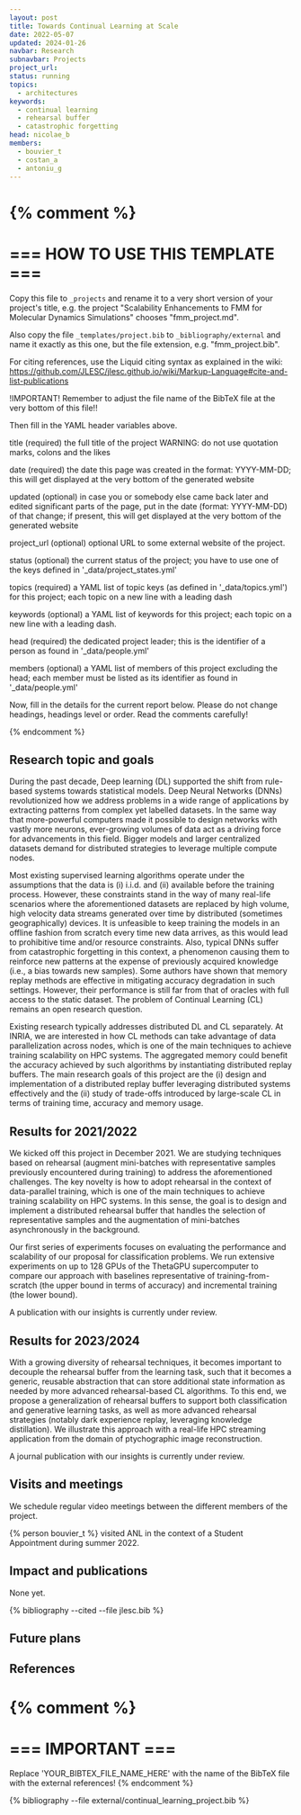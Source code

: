 ```yaml
---
layout: post
title: Towards Continual Learning at Scale
date: 2022-05-07
updated: 2024-01-26
navbar: Research
subnavbar: Projects
project_url:
status: running
topics:
  - architectures
keywords:
  - continual learning
  - rehearsal buffer
  - catastrophic forgetting
head: nicolae_b
members:
  - bouvier_t
  - costan_a
  - antoniu_g
---
```

{% comment %}
================================
=== HOW TO USE THIS TEMPLATE ===
================================

Copy this file to `_projects` and rename it to a very short version of your project's title, e.g.
the project "Scalability Enhancements to FMM for Molecular Dynamics Simulations" chooses
"fmm_project.md".

Also copy the file `_templates/project.bib` to `_bibliography/external` and name it exactly as this
one, but the file extension, e.g. "fmm_project.bib".

For citing references, use the Liquid citing syntax as explained in the wiki:
https://github.com/JLESC/jlesc.github.io/wiki/Markup-Language#cite-and-list-publications

!IMPORTANT!
Remember to adjust the file name of the BibTeX file at the very bottom of this file!!

Then fill in the YAML header variables above.

  title            (required)
                   the full title of the project
                   WARNING: do not use quotation marks, colons and the likes

  date             (required)
                   the date this page was created in the format: YYYY-MM-DD; this will get displayed
                   at the very bottom of the generated website

  updated          (optional)
                   in case you or somebody else came back later and edited significant parts of the
                   page, put in the date (format: YYYY-MM-DD) of that change;
                   if present, this will get displayed at the very bottom of the generated website

  project_url      (optional)
                   optional URL to some external website of the project.

  status           (optional)
                   the current status of the project;
                   you have to use one of the keys defined in '_data/project_states.yml'

  topics           (required)
                   a YAML list of topic keys (as defined in '_data/topics.yml') for this project;
                   each topic on a new line with a leading dash

  keywords         (optional)
                   a YAML list of keywords for this project;
                   each topic on a new line with a leading dash.

  head             (required)
                   the dedicated project leader;
                   this is the identifier of a person as found in '_data/people.yml'

  members          (optional)
                   a YAML list of members of this project excluding the head;
                   each member must be listed as its identifier as found in '_data/people.yml'

Now, fill in the details for the current report below. Please do not change headings, headings level
or order.
Read the comments carefully!

{% endcomment %}

## Research topic and goals

During the past decade, Deep learning (DL) supported the shift from rule-based systems towards statistical models. Deep Neural Networks (DNNs) revolutionized how we address problems in a wide range of applications by extracting patterns from complex yet labelled datasets. In the same way that more-powerful computers made it possible to design networks with vastly more neurons, ever-growing volumes of data act as a driving force for advancements in this field. Bigger models and larger centralized datasets demand for distributed strategies to leverage multiple compute nodes.

Most existing supervised learning algorithms operate under the assumptions that the data is (i) i.i.d. and (ii) available before the training process. However, these constraints stand in the way of many real-life scenarios where the aforementioned datasets are replaced by high volume, high velocity data streams generated over time by distributed (sometimes geographically) devices. It is unfeasible to keep training the models in an offline fashion from scratch every time new data arrives, as this would lead to prohibitive time and/or resource constraints. Also, typical DNNs suffer from catastrophic forgetting in this context, a phenomenon causing them to reinforce new patterns at the expense of previously acquired knowledge (i.e., a bias towards new samples). Some authors have shown that memory replay methods are effective in mitigating accuracy degradation in such settings. However, their performance is still far from that of oracles with full access to the static dataset. The problem of Continual Learning (CL) remains an open research question.

Existing research typically addresses distributed DL and CL separately. At INRIA, we are interested in how CL methods can take advantage of data parallelization across nodes, which is one of the main techniques to achieve training scalability on HPC systems. The aggregated memory could benefit the accuracy achieved by such algorithms by instantiating distributed replay buffers. The main research goals of this project are the (i) design and implementation of a distributed replay buffer leveraging distributed systems effectively and the (ii) study of trade-offs introduced by large-scale CL in terms of training time, accuracy and memory usage.

## Results for 2021/2022

We kicked off this project in December 2021. We are studying techniques based on rehearsal (augment mini-batches with representative samples previously encountered during training) to address the aforementioned challenges. The key novelty is how to adopt rehearsal in the context of data-parallel training, which is one of the main techniques to achieve training scalability on HPC systems. In this sense, the goal is to design and implement a distributed rehearsal buffer that handles the selection of representative samples and the augmentation of mini-batches asynchronously in the background.

Our first series of experiments focuses on evaluating the performance and scalability of our proposal for classification problems. We run extensive experiments on up to 128 GPUs of the ThetaGPU supercomputer to compare our approach with baselines representative of training-from-scratch (the upper bound in terms of accuracy) and incremental training (the lower bound).

A publication with our insights is currently under review.

## Results for 2023/2024

With a growing diversity of rehearsal techniques, it becomes important to decouple the rehearsal buffer from the learning task, such that it becomes a generic, reusable abstraction that can store additional state information as needed by more advanced rehearsal-based CL algorithms. To this end, we propose a generalization of rehearsal buffers to support both classification and generative learning tasks, as well as more advanced rehearsal strategies (notably dark experience replay, leveraging knowledge distillation). We illustrate this approach with a real-life HPC streaming application from the domain of ptychographic image reconstruction.

A journal publication with our insights is currently under review.

## Visits and meetings

We schedule regular video meetings between the different members of the project.

{% person bouvier_t %} visited ANL in the context of a Student Appointment during summer 2022.

## Impact and publications

None yet.

<!--
{% comment %}
=============================
== CITING OWN PUBLICATIONS ==
=============================

You can list your own publications below in case you did not cite them in the text
(which you should do, though).
Use the Liquid citing syntax as explained in the wiki:
https://github.com/JLESC/jlesc.github.io/wiki/Markup-Language#cite-and-list-publications
Remember to use the `--file jlesc.bib` with the `cite` tag.

=====================================
== START HERE WITH YOUR ADDITIONAL REFERENCES ==
{% endcomment %}



{% comment %}
== NO MORE BELOW THIS ==
========================
{% endcomment %}
-->

{% bibliography --cited --file jlesc.bib %}


## Future plans


## References

{% comment %}
=================
=== IMPORTANT ===
=================

Replace 'YOUR_BIBTEX_FILE_NAME_HERE' with the name of the BibTeX file with the external references!
{% endcomment %}

{% bibliography --file external/continual_learning_project.bib %}
